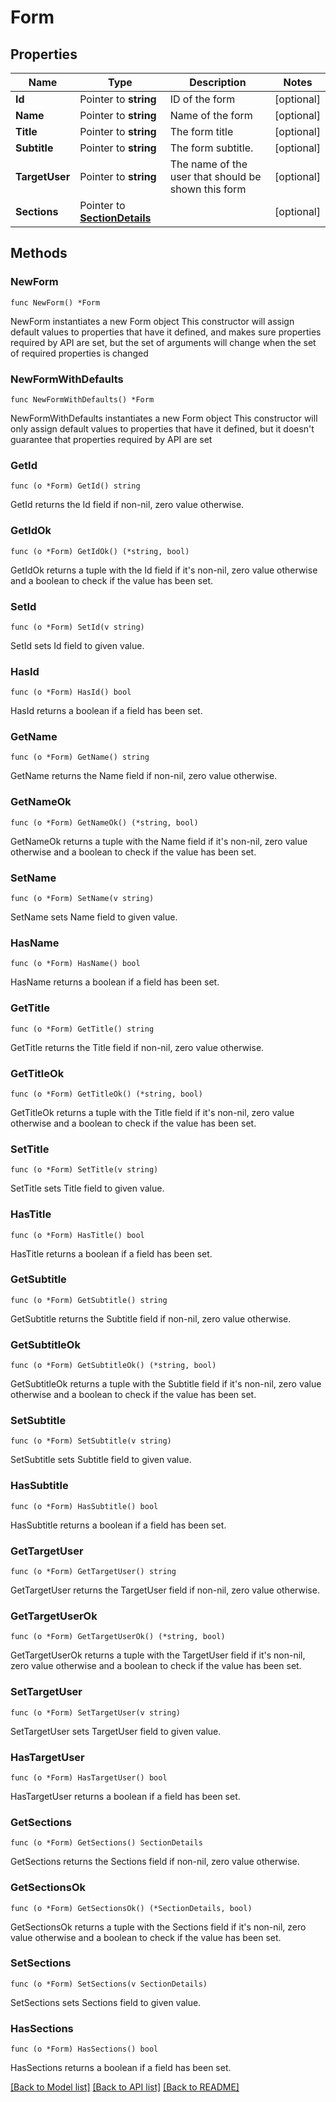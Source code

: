 # Form

## Properties

Name | Type | Description | Notes
------------ | ------------- | ------------- | -------------
**Id** | Pointer to **string** | ID of the form | [optional] 
**Name** | Pointer to **string** | Name of the form | [optional] 
**Title** | Pointer to **string** | The form title | [optional] 
**Subtitle** | Pointer to **string** | The form subtitle. | [optional] 
**TargetUser** | Pointer to **string** | The name of the user that should be shown this form | [optional] 
**Sections** | Pointer to [**SectionDetails**](SectionDetails.md) |  | [optional] 

## Methods

### NewForm

`func NewForm() *Form`

NewForm instantiates a new Form object
This constructor will assign default values to properties that have it defined,
and makes sure properties required by API are set, but the set of arguments
will change when the set of required properties is changed

### NewFormWithDefaults

`func NewFormWithDefaults() *Form`

NewFormWithDefaults instantiates a new Form object
This constructor will only assign default values to properties that have it defined,
but it doesn't guarantee that properties required by API are set

### GetId

`func (o *Form) GetId() string`

GetId returns the Id field if non-nil, zero value otherwise.

### GetIdOk

`func (o *Form) GetIdOk() (*string, bool)`

GetIdOk returns a tuple with the Id field if it's non-nil, zero value otherwise
and a boolean to check if the value has been set.

### SetId

`func (o *Form) SetId(v string)`

SetId sets Id field to given value.

### HasId

`func (o *Form) HasId() bool`

HasId returns a boolean if a field has been set.

### GetName

`func (o *Form) GetName() string`

GetName returns the Name field if non-nil, zero value otherwise.

### GetNameOk

`func (o *Form) GetNameOk() (*string, bool)`

GetNameOk returns a tuple with the Name field if it's non-nil, zero value otherwise
and a boolean to check if the value has been set.

### SetName

`func (o *Form) SetName(v string)`

SetName sets Name field to given value.

### HasName

`func (o *Form) HasName() bool`

HasName returns a boolean if a field has been set.

### GetTitle

`func (o *Form) GetTitle() string`

GetTitle returns the Title field if non-nil, zero value otherwise.

### GetTitleOk

`func (o *Form) GetTitleOk() (*string, bool)`

GetTitleOk returns a tuple with the Title field if it's non-nil, zero value otherwise
and a boolean to check if the value has been set.

### SetTitle

`func (o *Form) SetTitle(v string)`

SetTitle sets Title field to given value.

### HasTitle

`func (o *Form) HasTitle() bool`

HasTitle returns a boolean if a field has been set.

### GetSubtitle

`func (o *Form) GetSubtitle() string`

GetSubtitle returns the Subtitle field if non-nil, zero value otherwise.

### GetSubtitleOk

`func (o *Form) GetSubtitleOk() (*string, bool)`

GetSubtitleOk returns a tuple with the Subtitle field if it's non-nil, zero value otherwise
and a boolean to check if the value has been set.

### SetSubtitle

`func (o *Form) SetSubtitle(v string)`

SetSubtitle sets Subtitle field to given value.

### HasSubtitle

`func (o *Form) HasSubtitle() bool`

HasSubtitle returns a boolean if a field has been set.

### GetTargetUser

`func (o *Form) GetTargetUser() string`

GetTargetUser returns the TargetUser field if non-nil, zero value otherwise.

### GetTargetUserOk

`func (o *Form) GetTargetUserOk() (*string, bool)`

GetTargetUserOk returns a tuple with the TargetUser field if it's non-nil, zero value otherwise
and a boolean to check if the value has been set.

### SetTargetUser

`func (o *Form) SetTargetUser(v string)`

SetTargetUser sets TargetUser field to given value.

### HasTargetUser

`func (o *Form) HasTargetUser() bool`

HasTargetUser returns a boolean if a field has been set.

### GetSections

`func (o *Form) GetSections() SectionDetails`

GetSections returns the Sections field if non-nil, zero value otherwise.

### GetSectionsOk

`func (o *Form) GetSectionsOk() (*SectionDetails, bool)`

GetSectionsOk returns a tuple with the Sections field if it's non-nil, zero value otherwise
and a boolean to check if the value has been set.

### SetSections

`func (o *Form) SetSections(v SectionDetails)`

SetSections sets Sections field to given value.

### HasSections

`func (o *Form) HasSections() bool`

HasSections returns a boolean if a field has been set.


[[Back to Model list]](../README.md#documentation-for-models) [[Back to API list]](../README.md#documentation-for-api-endpoints) [[Back to README]](../README.md)


